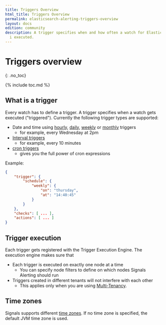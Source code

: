 ```yaml
---
title: Triggers Overview
html_title: Triggers Overview
permalink: elasticsearch-alerting-triggers-overview
layout: docs
edition: community
description: A trigger specifies when and how often a watch for Elasticsearch Alerting
  i executed.
---
```

<!--- Copyright 2022 floragunn GmbH -->

# Triggers overview
{: .no_toc}

{% include toc.md %}

## What is a trigger

Every watch has to define a trigger. A trigger specifies when a watch gets executed ("triggered"). Currently the following trigger types are supported:

* Date and time using [hourly](elasticsearch-alerting-triggers-schedule#hourly-triggers), [daily](elasticsearch-alerting-triggers-schedule#daily-triggers), [weekly](elasticsearch-alerting-triggers-schedule#weekly-triggers) or [monthly](elasticsearch-alerting-triggers-schedule#monthly-triggers) triggers
  * for example, every Wednesday at 2pm 
* [Interval triggers](elasticsearch-alerting-triggers-schedule#interval-triggers)
  * for example, every 10 minutes 
* [cron triggers](elasticsearch-alerting-triggers-schedule#cron-triggers)
  * gives you the full power of cron expressions

Example:

```json
{
	"trigger": {
		"schedule": {
			"weekly": {
				"on": "thursday",
				"at": "14:40:45"
			}
		}
	},
	"checks": [ ... ],
	"actions": [ ... ]
}
```


## Trigger execution

Each trigger gets registered with the Trigger Execution Engine. The execution engine makes sure that

* Each trigger is executed on exactly one node at a time
  * You can specify node filters to define on which nodes Signals Alerting should run
* Triggers created in different tenants will not interfere with each other
  * This applies only when you are using [Multi-Tenancy](elasticsearch-alerting-security-multi-tenancy).   
   
## Time zones

Signals supports different [time zones](elasticsearch-alerting-triggers-timezones). If no time zone is specified, the default JVM time zone is used. 
